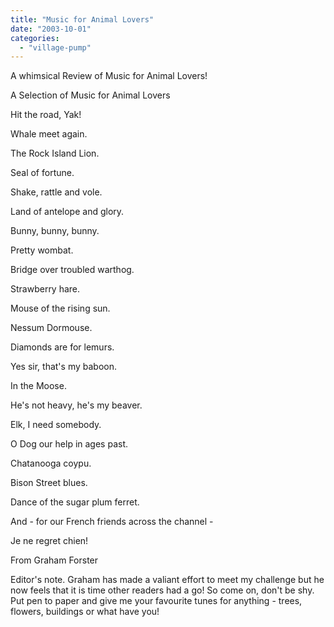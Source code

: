 ```yaml
---
title: "Music for Animal Lovers"
date: "2003-10-01"
categories: 
  - "village-pump"
---
```


A whimsical Review of Music for Animal Lovers!

A Selection of Music for Animal Lovers

Hit the road, Yak!

Whale meet again.

The Rock Island Lion.

Seal of fortune.

Shake, rattle and vole.

Land of antelope and glory.

Bunny, bunny, bunny.

Pretty wombat.

Bridge over troubled warthog.

Strawberry hare.

Mouse of the rising sun.

Nessum Dormouse.

Diamonds are for lemurs.

Yes sir, that's my baboon.

In the Moose.

He's not heavy, he's my beaver.

Elk, I need somebody.

O Dog our help in ages past.

Chatanooga coypu.

Bison Street blues.

Dance of the sugar plum ferret.

And - for our French friends across the channel -

Je ne regret chien!

From Graham Forster

Editor's note. Graham has made a valiant effort to meet my challenge but he now feels that it is time other readers had a go! So come on, don't be shy. Put pen to paper and give me your favourite tunes for anything - trees, flowers, buildings or what have you!
